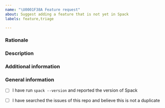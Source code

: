 ```yaml
---
name: "\U0001F38A Feature request" 
about: Suggest adding a feature that is not yet in Spack  
labels: feature,triage

---
```


<!--*Please add a concise summary of your suggestion here.*-->

### Rationale

<!--*Is your feature request related to a problem? Please describe it!*-->

### Description

<!--*Describe the solution you'd like and the alternatives you have considered.*-->


### Additional information
<!--*Add any other context about the feature request here.*-->


### General information

- [ ] I have run `spack --version` and reported the version of Spack
- [ ] I have searched the issues of this repo and believe this is not a duplicate



<!--If you want to ask a question about the tool (how to use it, what it can currently do, etc.), try the `#general` channel on our Slack first. We have a welcoming community and chances are you'll get your reply faster and without opening an issue.

Other than that, thanks for taking the time to contribute to Spack!
-->